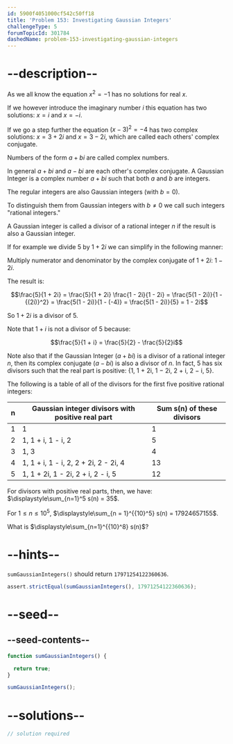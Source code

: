 ```yaml
---
id: 5900f4051000cf542c50ff18
title: 'Problem 153: Investigating Gaussian Integers'
challengeType: 5
forumTopicId: 301784
dashedName: problem-153-investigating-gaussian-integers
---
```


# --description--

As we all know the equation $x^2 = -1$ has no solutions for real $x$.

If we however introduce the imaginary number $i$ this equation has two solutions: $x = i$ and $x = -i$.

If we go a step further the equation ${(x - 3)}^2 = -4$ has two complex solutions: $x = 3 + 2i$ and $x = 3 - 2i$, which are called each others' complex conjugate.

Numbers of the form $a + bi$ are called complex numbers.

In general $a + bi$ and $a − bi$ are each other's complex conjugate. A Gaussian Integer is a complex number $a + bi$ such that both $a$ and $b$ are integers.

The regular integers are also Gaussian integers (with $b = 0$).

To distinguish them from Gaussian integers with $b ≠ 0$ we call such integers "rational integers."

A Gaussian integer is called a divisor of a rational integer $n$ if the result is also a Gaussian integer.

If for example we divide 5 by $1 + 2i$ we can simplify in the following manner:

Multiply numerator and denominator by the complex conjugate of $1 + 2i$: $1 − 2i$.

The result is:

$$\frac{5}{1 + 2i} = \frac{5}{1 + 2i} \frac{1 - 2i}{1 - 2i} = \frac{5(1 - 2i)}{1 - {(2i)}^2} = \frac{5(1 - 2i)}{1 - (-4)} = \frac{5(1 - 2i)}{5} = 1 - 2i$$

So $1 + 2i$ is a divisor of 5.

Note that $1 + i$ is not a divisor of 5 because:

$$\frac{5}{1 + i} = \frac{5}{2} - \frac{5}{2}i$$

Note also that if the Gaussian Integer ($a + bi$) is a divisor of a rational integer $n$, then its complex conjugate ($a − bi$) is also a divisor of $n$. In fact, 5 has six divisors such that the real part is positive: {1, 1 + 2i, 1 − 2i, 2 + i, 2 − i, 5}.

The following is a table of all of the divisors for the first five positive rational integers:

| n | Gaussian integer divisors with positive real part | Sum s(n) of these divisors |
|---|---------------------------------------------------|----------------------------|
| 1 | 1                                                 | 1                          |
| 2 | 1, 1 + i, 1 - i, 2                                | 5                          |
| 3 | 1, 3                                              | 4                          |
| 4 | 1, 1 + i, 1 - i, 2, 2 + 2i, 2 - 2i, 4             | 13                         |
| 5 | 1, 1 + 2i, 1 - 2i, 2 + i, 2 - i, 5                | 12                         |

For divisors with positive real parts, then, we have: $\displaystyle\sum_{n=1}^5 s(n) = 35$.

For $1 ≤ n ≤ {10}^5$, $\displaystyle\sum_{n = 1}^{{10}^5} s(n) = 17924657155$.

What is $\displaystyle\sum_{n=1}^{{10}^8} s(n)$?

# --hints--

`sumGaussianIntegers()` should return `17971254122360636`.

```js
assert.strictEqual(sumGaussianIntegers(), 17971254122360636);
```

# --seed--

## --seed-contents--

```js
function sumGaussianIntegers() {

  return true;
}

sumGaussianIntegers();
```

# --solutions--

```js
// solution required
```
